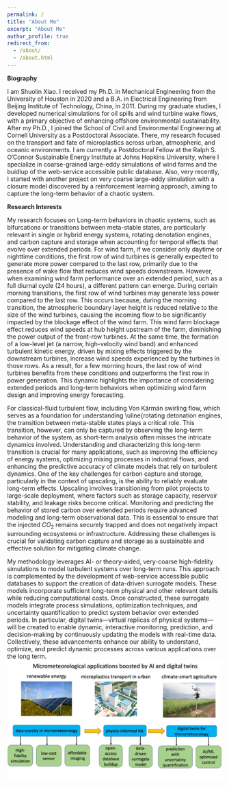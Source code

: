 ```yaml
---
permalink: /
title: "About Me"
excerpt: "About Me"
author_profile: true
redirect_from:
  - /about/
  - /about.html
---
```


__Biography__

I am Shuolin Xiao. I received my Ph.D. in Mechanical Engineering from the University of Houston in 2020 and a B.A. in Electrical Engineering from Beijing Institute of Technology, China, in 2011. During my graduate studies, I developed numerical simulations for oil spills and wind turbine wake flows, with a primary objective of enhancing offshore environmental sustainability. After my Ph.D., I joined the School of Civil and Environmental Engineering at Cornell University as a Postdoctoral Associate. There, my research focused on the transport and fate of microplastics across urban, atmospheric, and oceanic environments. I am currently a Postdoctoral Fellow at the Ralph S. O’Connor Sustainable Energy Institute at Johns Hopkins University, where I specialize in coarse-grained large-eddy simulations of wind farms and the buidlup of the web-service accessible public database. Also, very recently, I started with another project on very coarse large-eddy simulation with a closure model discovered by a reinforcement learning approach, aiming to capture the long-term behavior of a chaotic system.

__Research Interests__

My research focuses on Long-term behaviors in chaotic systems, such as bifurcations or transitions between meta-stable states, are particularly relevant in single or hybrid energy systems, rotating denotation engines, and carbon capture and storage when accounting for temporal effects that evolve over extended periods. For wind farm, if we consider only daytime or nighttime conditions, the first row of wind turbines is generally expected to generate more power compared to the last row, primarily due to the presence of wake flow that reduces wind speeds downstream. However, when examining wind farm performance over an extended period, such as a full diurnal cycle (24 hours), a different pattern can emerge. During certain morning transitions, the first row of wind turbines may generate less power compared to the last row. This occurs because, during the morning transition, the atmospheric boundary layer height is reduced relative to the size of the wind turbines, causing the incoming flow to be significantly impacted by the blockage effect of the wind farm. This wind farm blockage effect reduces wind speeds at hub height upstream of the farm, diminishing the power output of the front-row turbines. At the same time, the formation of a low-level jet (a narrow, high-velocity wind band) and enhanced turbulent kinetic energy, driven by mixing effects triggered by the downstream turbines, increase wind speeds experienced by the turbines in those rows. As a result, for a few morning hours, the last row of wind turbines benefits from these conditions and outperforms the first row in power generation. This dynamic highlights the importance of considering extended periods and long-term behaviors when optimizing wind farm design and improving energy forecasting. 

For classical-fluid turbulent flow, including Von Kármán swirling flow, which serves as a foundation for understanding \uline{rotating detonation engines, the transition between meta-stable states plays a critical role. This transition, however, can only be captured by observing the long-term behavior of the system, as short-term analysis often misses the intricate dynamics involved. Understanding and characterizing this long-term transition is crucial for many applications, such as improving the efficiency of energy systems, optimizing mixing processes in industrial flows, and enhancing the predictive accuracy of climate models that rely on turbulent dynamics. One of the key challenges for carbon capture and storage, particularly in the context of upscaling, is the ability to reliably evaluate long-term effects. Upscaling involves transitioning from pilot projects to large-scale deployment, where factors such as storage capacity, reservoir stability, and leakage risks become critical. Monitoring and predicting the behavior of stored carbon over extended periods require advanced modeling and long-term observational data. This is essential to ensure that the injected $CO_2$ remains securely trapped and does not negatively impact surrounding ecosystems or infrastructure. Addressing these challenges is crucial for validating carbon capture and storage as a sustainable and effective solution for mitigating climate change.

My methodology leverages AI- or theory-aided, very-coarse high-fidelity simulations to model turbulent systems over long-term runs. This approach is complemented by the development of web-service accessible public databases to support the creation of data-driven surrogate models. These models incorporate sufficient long-term physical and other relevant details while reducing computational costs. Once constructed, these surrogate models integrate process simulations, optimization techniques, and uncertainty quantification to predict system behavior over extended periods. In particular, digital twins—virtual replicas of physical systems—will be created to enable dynamic, interactive monitoring, prediction, and decision-making by continuously updating the models with real-time data. Collectively, these advancements enhance our ability to understand, optimize, and predict dynamic processes across various applications over the long term.
![test](./images/Application_graphical_abstract.jpg)

